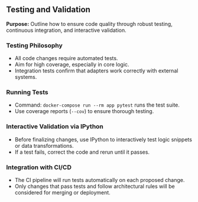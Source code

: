 ## Testing and Validation

**Purpose:** 
Outline how to ensure code quality through robust testing, continuous integration, and interactive validation.

### Testing Philosophy

- All code changes require automated tests.
- Aim for high coverage, especially in core logic.
- Integration tests confirm that adapters work correctly with external systems.

### Running Tests

- Command: `docker-compose run --rm app pytest` runs the test suite.
- Use coverage reports (`--cov`) to ensure thorough testing.

### Interactive Validation via IPython

- Before finalizing changes, use IPython to interactively test logic snippets or data transformations.
- If a test fails, correct the code and rerun until it passes.

### Integration with CI/CD

- The CI pipeline will run tests automatically on each proposed change.
- Only changes that pass tests and follow architectural rules will be considered for merging or deployment.



